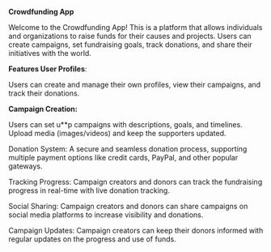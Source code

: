 **Crowdfunding App**

Welcome to the Crowdfunding App! This is a platform that allows individuals and organizations to raise funds for their causes and projects. Users can create campaigns, set fundraising goals, track donations, and share their initiatives with the world.

**Features User Profiles**:

 Users can create and manage their own profiles, view their campaigns, and track their donations.

**Campaign Creation:**

 Users can set u**p campaigns with descriptions, goals, and timelines. Upload media (images/videos) and keep the supporters updated.

Donation System:
 A secure and seamless donation process, supporting multiple payment options like credit cards, PayPal, and other popular gateways.

Tracking Progress: Campaign creators and donors can track the fundraising progress in real-time with live donation tracking.

Social Sharing: Campaign creators and donors can share campaigns on social media platforms to increase visibility and donations.

Campaign Updates: Campaign creators can keep their donors informed with regular updates on the progress and use of funds.
